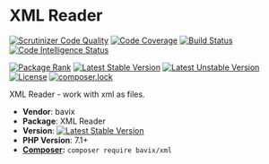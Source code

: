 # XML Reader

[![Scrutinizer Code Quality](https://scrutinizer-ci.com/g/bavix/xml/badges/quality-score.png?b=master)](https://scrutinizer-ci.com/g/bavix/xml/?branch=master)
[![Code Coverage](https://scrutinizer-ci.com/g/bavix/xml/badges/coverage.png?b=master)](https://scrutinizer-ci.com/g/bavix/xml/?branch=master)
[![Build Status](https://scrutinizer-ci.com/g/bavix/xml/badges/build.png?b=master)](https://scrutinizer-ci.com/g/bavix/xml/build-status/master)
[![Code Intelligence Status](https://scrutinizer-ci.com/g/bavix/xml/badges/code-intelligence.svg?b=master)](https://scrutinizer-ci.com/code-intelligence)

[![Package Rank](https://phppackages.org/p/bavix/xml/badge/rank.svg)](https://packagist.org/packages/bavix/xml)
[![Latest Stable Version](https://poser.pugx.org/bavix/xml/v/stable)](https://packagist.org/packages/bavix/xml)
[![Latest Unstable Version](https://poser.pugx.org/bavix/xml/v/unstable)](https://packagist.org/packages/bavix/xml)
[![License](https://poser.pugx.org/bavix/xml/license)](https://packagist.org/packages/bavix/xml)
[![composer.lock](https://poser.pugx.org/bavix/xml/composerlock)](https://packagist.org/packages/bavix/xml)

XML Reader - work with xml as files.

* **Vendor**: bavix
* **Package**: XML Reader
* **Version**: [![Latest Stable Version](https://poser.pugx.org/bavix/xml/v/stable)](https://packagist.org/packages/bavix/xml)
* **PHP Version**: 7.1+ 
* **[Composer](https://getcomposer.org/):** `composer require bavix/xml`
